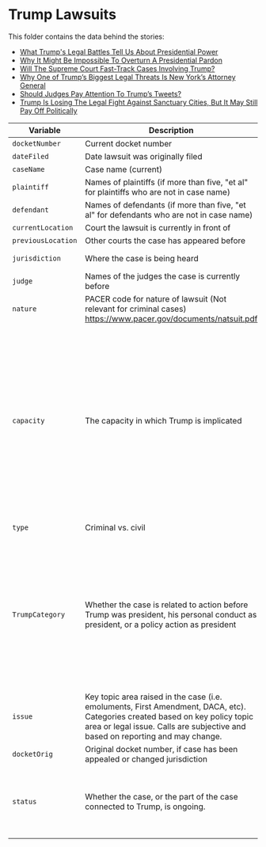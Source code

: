 # Trump Lawsuits

This folder contains the data behind the stories: 

- [What Trump's Legal Battles Tell Us About Presidential Power](https://fivethirtyeight.com/features/what-trumps-legal-battles-tell-us-about-presidential-power/)
- [Why It Might Be Impossible To Overturn A Presidential Pardon](https://fivethirtyeight.com/features/why-it-might-be-impossible-to-overturn-a-presidential-pardon/)
- [Will The Supreme Court Fast-Track Cases Involving Trump?](https://fivethirtyeight.com/features/will-the-supreme-court-fast-track-cases-involving-trump/)
- [Why One of Trump’s Biggest Legal Threats Is New York’s Attorney General](https://fivethirtyeight.com/features/why-one-of-trumps-biggest-legal-threats-is-new-yorks-attorney-general/)
- [Should Judges Pay Attention To Trump’s Tweets?](https://fivethirtyeight.com/features/should-judges-pay-attention-to-trumps-tweets/)
- [Trump Is Losing The Legal Fight Against Sanctuary Cities, But It May Still Pay Off Politically](https://fivethirtyeight.com/features/trump-is-losing-the-legal-fight-against-sanctuary-cities-but-it-may-still-pay-off-politically/)

Variable	| Description | Values
---|---|----
`docketNumber` | Current docket number
`dateFiled` | Date lawsuit was originally filed
`caseName` | Case name (current)
`plaintiff` | Names of plaintiffs (if more than five, "et al" for plaintiffs who are not in case name)
`defendant` | Names of defendants (if more than five, "et al" for defendants who are not in case name)
`currentLocation` | Court the lawsuit is currently in front of
`previousLocation` | Other courts the case has appeared before 
`jurisdiction` | Where the case is being heard | 1 = Federal; 2 = State
`judge` | Names of the judges the case is currently before
`nature` | PACER code for nature of lawsuit (Not relevant for criminal cases) https://www.pacer.gov/documents/natsuit.pdf
`capacity` | The capacity in which Trump is implicated | 1 = Case directed at Trump personally; 2 = Case directed at action of Trump administration; 3 = Trump as plaintiff; 4 = Trump administration as plaintiff; 5 = Case directed at Trump associate; 6 = Other
`type` | Criminal vs. civil | 1 = Criminal; 2 = Civil
`TrumpCategory` | Whether the case is related to action before Trump was president, his personal conduct as president, or a policy action as president | 1 = Case directed at pre-presidency action; 2 = Case directed at personal action of Trump as president; 3 = Case directed at policy action of Trump as president
`issue` | Key topic area raised in the case (i.e. emoluments, First Amendment, DACA, etc). Categories created based on key policy topic area or legal issue. Calls are subjective and based on reporting and may change.
`docketOrig` | Original docket number, if case has been appealed or changed jurisdiction
`status` | Whether the case, or the part of the case connected to Trump, is ongoing. | 1 = Case is ongoing; 2 = Case or part of case connected to Trump is closed
